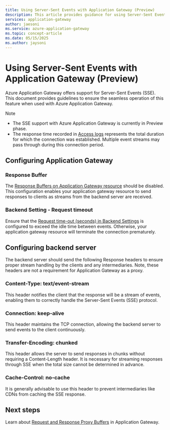 ```yaml
---
title: Using Server-Sent Events with Application Gateway (Preview)
description: This article provides guidance for using Server-Sent Events with your Azure Application Gateway.
services: application-gateway
author: jaesoni
ms.service: azure-application-gateway
ms.topic: concept-article
ms.date: 05/15/2025
ms.author: jaysoni
---
```


# Using Server-Sent Events with Application Gateway (Preview)

Azure Application Gateway offers support for Server-Sent Events (SSE). This document provides guidelines to ensure the seamless operation of this feature when used with Azure Application Gateway.

> [!Note]
> - The SSE support with Azure Application Gateway is currently in Preview phase.
> - The response time recorded in [Access logs](monitor-application-gateway-reference.md#resource-logs) represents the total duration for which the connection was established. Multiple event streams may pass through during this connection period. 

## Configuring Application Gateway

### Response Buffer 

The [Response Buffers on Application Gateway resource](proxy-buffers.md) should be disabled. This configuration enables your application gateway resource to send responses to clients as streams from the backend server are received.

### Backend Setting - Request timeout 

Ensure that the [Request time-out (seconds) in Backend Settings](configuration-http-settings.md?tabs=backendhttpsettings#request-timeout) is configured to exceed the idle time between events. Otherwise, your application gateway resource will terminate the connection prematurely.


## Configuring backend server

The backend server should send the following Response headers to ensure proper stream handling by the clients and any intermediaries. Note, these headers are not a requirement for Application Gateway as a proxy.

### Content-Type: text/event-stream
This header notifies the client that the response will be a stream of events, enabling them to correctly handle the Server-Sent Events (SSE) protocol.

### Connection: keep-alive
This header maintains the TCP connection, allowing the backend server to send events to the client continuously.

### Transfer-Encoding: chunked 
This header allows the server to send responses in chunks without requiring a Content-Length header. It is necessary for streaming responses through SSE when the total size cannot be determined in advance.

### Cache-Control: no-cache 
It is generally advisable to use this header to prevent intermediaries like CDNs from caching the SSE response.

## Next steps
Learn about [Request and Response Proxy Buffers](proxy-buffers.md) in Application Gateway.
